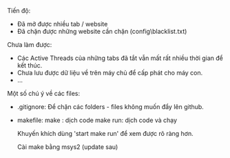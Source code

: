 Tiến độ:
+ Đã mở được nhiều tab / website
+ Đã chặn được những website cần chặn (config\blacklist.txt)

Chưa làm được:
+ Các Active Threads của những tabs đã tắt vẫn mất rất nhiều thời gian để kết thúc.
+ Chưa lưu được dữ liệu về trên máy chủ để cấp phát cho máy con.
+ ...

Một số chú ý về các files:
+ .gitignore: Để chặn các folders - files không muốn đẩy lên github.
+ makefile:
    make    : dịch code 
    make run: dịch code và chạy

    Khuyến khích dùng 'start make run' để xem được rõ ràng hơn.

    Cài make bằng msys2 (update sau) 